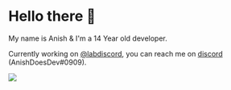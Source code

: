 # Hello there 👋
My name is Anish & I'm a 14 Year old developer.

Currently working on [@labdiscord](https://github.com/labdiscord), you can reach me on [discord](https://discord.com/users/720034658569683086) (AnishDoesDev#0909).


<!--<p align="left">
 <img align="left" width="50%" height="50%" src="https://github-readme-stats.vercel.app/api?username=anishanne&show_icons=true&hide_border=true&count_private=true" />
</p>-->
<img align="center" src="https://github-readme-stats.vercel.app/api?username=anishanne&hide_border=true&show_icons=true&count_private=true&hide=stars&bg_color=000000&theme=dark" />
